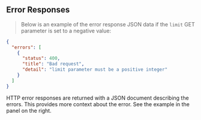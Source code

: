 ## Error Responses

> Below is an example of the error response JSON data if the `limit` GET parameter
is set to a negative value:

```json
{
  "errors": [
    {
      "status": 400,
      "title": "Bad request",
      "detail": "limit parameter must be a positive integer"
    }
  ]
}
```

HTTP error responses are returned with a JSON document describing the errors.
This provides more context about the error. See the example in the panel on the right.
